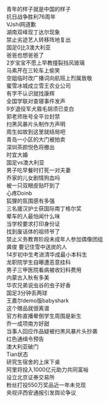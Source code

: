 青年的样子就是中国的样子  
抗日战争胜利76周年  
VJshi网道歉  
湖南双峰现丁达尔现象  
禁止劣迹艺人转移阵地复出  
国足0比3澳大利亚  
爸爸也想爸爸了  
2岁宝宝不愿上早教撞裂挡风玻璃  
马素芹在三轮车上偷笑  
空姐临时改广播词向航班上烈属致敬  
蜜雪冰城成立雪王农业公司  
有字不认识就找康辉  
全国学联对查寝事件发声  
9岁退役军犬眉毛胡须已变白  
郭老师账号全平台封禁  
扫黑风暴片头制作方声明  
周生如故到这里就结局吧  
青岛一小区的大门被拍卖  
深圳茶颜悦色将撤出  
时宜大婚  
国足vs澳大利亚  
男子吃早餐时打死一对夫妻  
乔家的儿女剧情狗血吗  
被一只双眼皮贴吓到了  
心疼Doinb  
狐狸的氛围感有多强  
三名援汉护士获国际南丁格尔奖  
晕车的人最怕闻什么味  
当学校要求打印身份证  
找到废话体的祖师爷了  
禁止义务教育阶段未成年人参加偶像团组  
龚俊 要记住雪中送炭的人  
14岁初中生考进清华成最小本科生  
龙职院学生自曝遭恶意挂科  
男子三甲医院看病被收妇科费用  
内蒙古入秋有多美  
华农兄弟说虫谷的虫子好香  
国足3分钟丢两球  
王嘉尔demo版babyshark  
这个赠品就很离谱  
官方称直播晕倒学生周围是新生  
乔一成项南方好甜  
当事人回应作品疑被扫黑风暴片头抄袭  
红色通缉令预告  
澳大利亚破门  
Tian状态  
研究生宿舍的上床下桌  
阿里将投入1000亿元助力共同富裕  
设立北京证券交易所  
粉丝打投550万奖品近一年未兑现  
央视评西安通报引发舆论争议  

